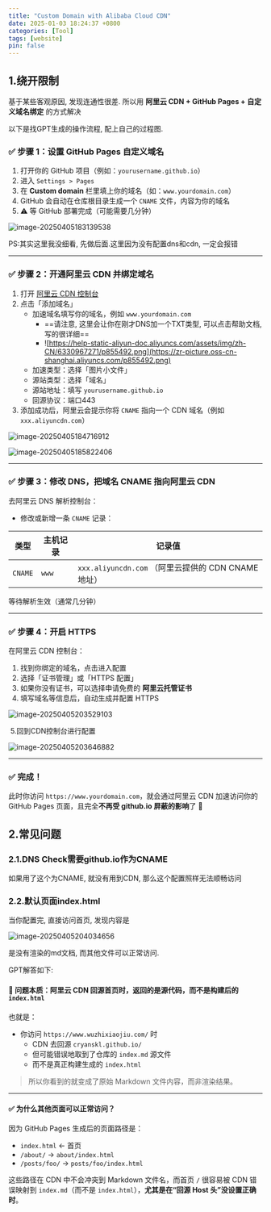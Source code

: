 ```yaml
---
title: "Custom Domain with Alibaba Cloud CDN"
date: 2025-01-03 18:24:37 +0800
categories: [Tool]
tags: [website]
pin: false
---
```


## 1.绕开限制

基于某些客观原因, 发现连通性很差. 所以用 **阿里云 CDN + GitHub Pages + 自定义域名绑定** 的方式解决

以下是找GPT生成的操作流程, 配上自己的过程图.

### ✅ 步骤 1：设置 GitHub Pages 自定义域名

1. 打开你的 GitHub 项目（例如：`yourusername.github.io`）
2. 进入 `Settings > Pages`
3. 在 **Custom domain** 栏里填上你的域名（如：`www.yourdomain.com`）
4. GitHub 会自动在仓库根目录生成一个 `CNAME` 文件，内容为你的域名
5. ⚠️ 等 GitHub 部署完成（可能需要几分钟）

![image-20250405183139538](https://zr-picture.oss-cn-shanghai.aliyuncs.com/image-20250405183139538.png)

PS:其实这里我没细看, 先做后面.这里因为没有配置dns和cdn, 一定会报错

------

### ✅ 步骤 2：开通阿里云 CDN 并绑定域名

1. 打开 [阿里云 CDN 控制台](https://www.aliyun.com/product/cdn)
2. 点击「添加域名」
   - 加速域名填写你的域名，例如 `www.yourdomain.com`
     - ==请注意, 这里会让你在刚才DNS加一个TXT类型, 可以点击帮助文档, 写的很详细==
     - ![https://help-static-aliyun-doc.aliyuncs.com/assets/img/zh-CN/6330967271/p855492.png](https://zr-picture.oss-cn-shanghai.aliyuncs.com/p855492.png)
   - 加速类型：选择「图片小文件」
   - 源站类型：选择「域名」
   - 源站地址：填写 `yourusername.github.io`
   - 回源协议：端口443
3. 添加成功后，阿里云会提示你将 `CNAME` 指向一个 CDN 域名（例如 `xxx.aliyuncdn.com`）

![image-20250405184716912](https://zr-picture.oss-cn-shanghai.aliyuncs.com/image-20250405184716912.png)

![image-20250405185822406](https://zr-picture.oss-cn-shanghai.aliyuncs.com/image-20250405185822406.png)

------

### ✅ 步骤 3：修改 DNS，把域名 CNAME 指向阿里云 CDN

去阿里云 DNS 解析控制台：

- 修改或新增一条 `CNAME` 记录：

| 类型    | 主机记录 | 记录值                                              |
| ------- | -------- | --------------------------------------------------- |
| `CNAME` | `www`    | `xxx.aliyuncdn.com` （阿里云提供的 CDN CNAME 地址） |

等待解析生效（通常几分钟）

------

### ✅ 步骤 4：开启 HTTPS

在阿里云 CDN 控制台：

1. 找到你绑定的域名，点击进入配置
2. 选择「证书管理」或「HTTPS 配置」
3. 如果你没有证书，可以选择申请免费的 **阿里云托管证书**
4. 填写域名等信息后，自动生成并配置 HTTPS

![image-20250405203529103](https://zr-picture.oss-cn-shanghai.aliyuncs.com/image-20250405203529103.png)

​	5.回到CDN控制台进行配置

![image-20250405203646882](https://zr-picture.oss-cn-shanghai.aliyuncs.com/image-20250405203646882.png)

------

### ✅ 完成！

此时你访问 `https://www.yourdomain.com`，就会通过阿里云 CDN 加速访问你的 GitHub Pages 页面，且完全**不再受 github.io 屏蔽的影响**了 🎉

## 2.常见问题

### 2.1.DNS Check需要github.io作为CNAME

如果用了这个为CNAME, 就没有用到CDN, 那么这个配置照样无法顺畅访问



### 2.2.默认页面index.html

当你配置完, 直接访问首页, 发现内容是

![image-20250405204034656](https://zr-picture.oss-cn-shanghai.aliyuncs.com/image-20250405204034656.png)

是没有渲染的md文档, 而其他文件可以正常访问.

GPT解答如下:

#### 🎯 问题本质：阿里云 CDN 回源首页时，返回的是源代码，而不是构建后的 `index.html`

也就是：

- 你访问 `https://www.wuzhixiaojiu.com/` 时
  - CDN 去回源 `cryanskl.github.io/`
  - 但可能错误地取到了仓库的 `index.md` 源文件
  - 而不是真正构建生成的 `index.html`

> 所以你看到的就变成了原始 Markdown 文件内容，而非渲染结果。

------

#### ✅ 为什么其他页面可以正常访问？

因为 GitHub Pages 生成后的页面路径是：

- `index.html` ← 首页
- `/about/` → `about/index.html`
- `/posts/foo/` → `posts/foo/index.html`

这些路径在 CDN 中不会冲突到 Markdown 文件名，而首页 `/` 很容易被 CDN 错误映射到 `index.md`（而不是 `index.html`），**尤其是在“回源 Host 头”没设置正确时**。